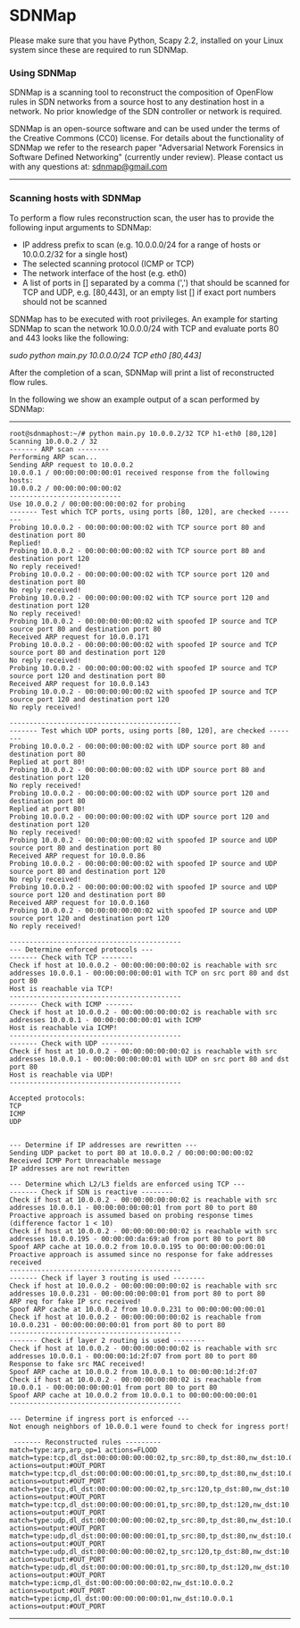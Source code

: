 # SDNMap #

Please make sure that you have Python, Scapy 2.2, installed on your Linux system since these are required to run SDNMap.

### Using SDNMap

SDNMap is a scanning tool to reconstruct the composition of OpenFlow rules in SDN networks from a source host to any destination host in a network.
No prior knowledge of the SDN controller or network is required. 

SDNMap is an open-source software and can be used under the terms of the Creative Commons (CC0) license.
For details about the functionality of SDNMap we refer to the research paper "Adversarial Network Forensics in Software Defined Networking" (currently under review).
Please contact us with any questions at: sdnmap@gmail.com

----------------------------------------
### Scanning hosts with SDNMap

To perform a flow rules reconstruction scan, the user has to provide the following input arguments to SDNMap:

- IP address prefix to scan (e.g. 10.0.0.0/24 for a range of hosts or 10.0.0.2/32 for a single host)
- The selected scanning protocol (ICMP or TCP)
- The network interface of the host (e.g. eth0)
- A list of ports in [] separated by a comma (',') that should be scanned for TCP and UDP, e.g. [80,443], or an empty list [] if exact port numbers should not be scanned

SDNMap has to be executed with root privileges. An example for starting SDNMap to scan the network 10.0.0.0/24 with TCP and evaluate ports 80 and 443 looks like the following:

*sudo python main.py 10.0.0.0/24 TCP eth0 [80,443]*

After the completion of a scan, SDNMap will print a list of reconstructed flow rules.

In the following we show an example output of a scan performed by SDNMap:


-------------------------------------------------------------
```
root@sdnmaphost:~/# python main.py 10.0.0.2/32 TCP h1-eth0 [80,120]
Scanning 10.0.0.2 / 32
------- ARP scan --------
Performing ARP scan... 
Sending ARP request to 10.0.0.2
10.0.0.1 / 00:00:00:00:00:01 received response from the following hosts: 
10.0.0.2 / 00:00:00:00:00:02
----------------------------
Use 10.0.0.2 / 00:00:00:00:00:02 for probing
------- Test which TCP ports, using ports [80, 120], are checked --------
Probing 10.0.0.2 - 00:00:00:00:00:02 with TCP source port 80 and destination port 80
Replied!
Probing 10.0.0.2 - 00:00:00:00:00:02 with TCP source port 80 and destination port 120
No reply received!
Probing 10.0.0.2 - 00:00:00:00:00:02 with TCP source port 120 and destination port 80
No reply received!
Probing 10.0.0.2 - 00:00:00:00:00:02 with TCP source port 120 and destination port 120
No reply received!
Probing 10.0.0.2 - 00:00:00:00:00:02 with spoofed IP source and TCP source port 80 and destination port 80
Received ARP request for 10.0.0.171
Probing 10.0.0.2 - 00:00:00:00:00:02 with spoofed IP source and TCP source port 80 and destination port 120
No reply received!
Probing 10.0.0.2 - 00:00:00:00:00:02 with spoofed IP source and TCP source port 120 and destination port 80
Received ARP request for 10.0.0.143
Probing 10.0.0.2 - 00:00:00:00:00:02 with spoofed IP source and TCP source port 120 and destination port 120
No reply received!

-------------------------------------------
------- Test which UDP ports, using ports [80, 120], are checked --------
Probing 10.0.0.2 - 00:00:00:00:00:02 with UDP source port 80 and destination port 80
Replied at port 80!
Probing 10.0.0.2 - 00:00:00:00:00:02 with UDP source port 80 and destination port 120
No reply received!
Probing 10.0.0.2 - 00:00:00:00:00:02 with UDP source port 120 and destination port 80
Replied at port 80!
Probing 10.0.0.2 - 00:00:00:00:00:02 with UDP source port 120 and destination port 120
No reply received!
Probing 10.0.0.2 - 00:00:00:00:00:02 with spoofed IP source and UDP source port 80 and destination port 80
Received ARP request for 10.0.0.86
Probing 10.0.0.2 - 00:00:00:00:00:02 with spoofed IP source and UDP source port 80 and destination port 120
No reply received!
Probing 10.0.0.2 - 00:00:00:00:00:02 with spoofed IP source and UDP source port 120 and destination port 80
Received ARP request for 10.0.0.160
Probing 10.0.0.2 - 00:00:00:00:00:02 with spoofed IP source and UDP source port 120 and destination port 120
No reply received!

-------------------------------------------
--- Determine enforced protocols ---
------- Check with TCP --------
Check if host at 10.0.0.2 - 00:00:00:00:00:02 is reachable with src addresses 10.0.0.1 - 00:00:00:00:00:01 with TCP on src port 80 and dst port 80
Host is reachable via TCP!
-------------------------------------------
------- Check with ICMP -------
Check if host at 10.0.0.2 - 00:00:00:00:00:02 is reachable with src addresses 10.0.0.1 - 00:00:00:00:00:01 with ICMP
Host is reachable via ICMP!
-------------------------------------------
------- Check with UDP --------
Check if host at 10.0.0.2 - 00:00:00:00:00:02 is reachable with src addresses 10.0.0.1 - 00:00:00:00:00:01 with UDP on src port 80 and dst port 80
Host is reachable via UDP!
-------------------------------------------

Accepted protocols: 
TCP
ICMP
UDP


--- Determine if IP addresses are rewritten ---
Sending UDP packet to port 80 at 10.0.0.2 / 00:00:00:00:00:02
Received ICMP Port Unreachable message
IP addresses are not rewritten

--- Determine which L2/L3 fields are enforced using TCP ---
------- Check if SDN is reactive --------
Check if host at 10.0.0.2 - 00:00:00:00:00:02 is reachable with src addresses 10.0.0.1 - 00:00:00:00:00:01 from port 80 to port 80
Proactive approach is assumed based on probing response times (difference factor 1 < 10)
Check if host at 10.0.0.2 - 00:00:00:00:00:02 is reachable with src addresses 10.0.0.195 - 00:00:00:da:69:a0 from port 80 to port 80
Spoof ARP cache at 10.0.0.2 from 10.0.0.195 to 00:00:00:00:00:01
Proactive approach is assumed since no response for fake addresses received
-------------------------------------------
------- Check if layer 3 routing is used --------
Check if host at 10.0.0.2 - 00:00:00:00:00:02 is reachable with src addresses 10.0.0.231 - 00:00:00:00:00:01 from port 80 to port 80
ARP req for fake IP src received!
Spoof ARP cache at 10.0.0.2 from 10.0.0.231 to 00:00:00:00:00:01
Check if host at 10.0.0.2 - 00:00:00:00:00:02 is reachable from 10.0.0.231 - 00:00:00:00:00:01 from port 80 to port 80
-------------------------------------------
------- Check if layer 2 routing is used --------
Check if host at 10.0.0.2 - 00:00:00:00:00:02 is reachable with src addresses 10.0.0.1 - 00:00:00:1d:2f:07 from port 80 to port 80
Response to fake src MAC received!
Spoof ARP cache at 10.0.0.2 from 10.0.0.1 to 00:00:00:1d:2f:07
Check if host at 10.0.0.2 - 00:00:00:00:00:02 is reachable from 10.0.0.1 - 00:00:00:00:00:01 from port 80 to port 80
Spoof ARP cache at 10.0.0.2 from 10.0.0.1 to 00:00:00:00:00:01
-------------------------------------------

--- Determine if ingress port is enforced ---
Not enough neighbors of 10.0.0.1 were found to check for ingress port!

 ------- Reconstructed rules ---------
match=type:arp,arp_op=1 actions=FLOOD
match=type:tcp,dl_dst:00:00:00:00:00:02,tp_src:80,tp_dst:80,nw_dst:10.0.0.2 actions=output:#OUT_PORT
match=type:tcp,dl_dst:00:00:00:00:00:01,tp_src:80,tp_dst:80,nw_dst:10.0.0.1 actions=output:#OUT_PORT
match=type:tcp,dl_dst:00:00:00:00:00:02,tp_src:120,tp_dst:80,nw_dst:10.0.0.2 actions=output:#OUT_PORT
match=type:tcp,dl_dst:00:00:00:00:00:01,tp_src:80,tp_dst:120,nw_dst:10.0.0.1 actions=output:#OUT_PORT
match=type:udp,dl_dst:00:00:00:00:00:02,tp_src:80,tp_dst:80,nw_dst:10.0.0.2 actions=output:#OUT_PORT
match=type:udp,dl_dst:00:00:00:00:00:01,tp_src:80,tp_dst:80,nw_dst:10.0.0.1 actions=output:#OUT_PORT
match=type:udp,dl_dst:00:00:00:00:00:02,tp_src:120,tp_dst:80,nw_dst:10.0.0.2 actions=output:#OUT_PORT
match=type:udp,dl_dst:00:00:00:00:00:01,tp_src:80,tp_dst:120,nw_dst:10.0.0.1 actions=output:#OUT_PORT
match=type:icmp,dl_dst:00:00:00:00:00:02,nw_dst:10.0.0.2 actions=output:#OUT_PORT
match=type:icmp,dl_dst:00:00:00:00:00:01,nw_dst:10.0.0.1 actions=output:#OUT_PORT

```
-------------------------------------------------------------


